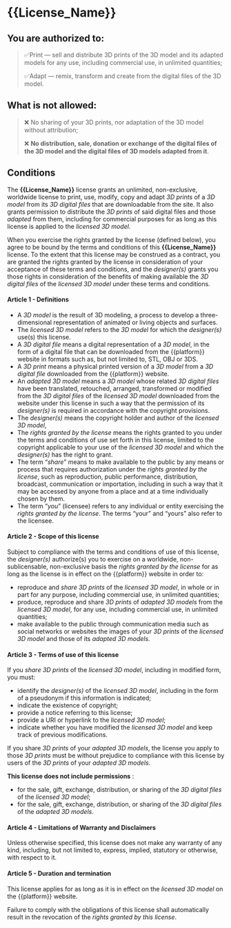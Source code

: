 <!-- Application -->
# {{License_Name}}

## You are authorized to:

> ✅Print — sell and distribute 3D prints of the 3D model and its adapted models for any use, including commercial use, in unlimited quantities;
> 
> ✅Adapt — remix, transform and create from the digital files of the 3D model.

## What is not allowed:

> ❌ No sharing of your 3D prints, nor adaptation of the 3D model without attribution;
> 
> ❌ **No distribution, sale, donation or exchange of the digital files of the 3D model and the digital files of 3D models adapted from it**.


<!-- License text -->
## Conditions

The **{{License_Name}}** license grants an unlimited, non-exclusive, worldwide license to print, use, modify, copy and adapt *3D prints* of a *3D model* from its *3D digital files* that are downloadable from the site. It also grants permission to distribute the *3D prints* of said digital files and those *adapted* from them, including for commercial purposes for as long as this license is applied to the *licensed 3D model*.

When you exercise the rights granted by the license (defined below), you agree to be bound by the terms and conditions of this **{{License_Name}}** license. To the extent that this license may be construed as a contract, you are granted the rights granted by the license in consideration of your acceptance of these terms and conditions, and the *designer(s)* grants you those rights in consideration of the benefits of making available the *3D digital files* of the *licensed 3D model* under these terms and conditions.

#### Article 1 - Definitions

- A *3D model* is the result of 3D modeling, a process to develop a three-dimensional representation of animated or living objects and surfaces.
- The *licensed 3D model* refers to the *3D model* for which the *designer(s)* use(s) this license.
- A *3D digital file* means a digital representation of a *3D model*, in the form of a digital file that can be downloaded from the {{platform}} website in formats such as, but not limited to, STL, OBJ or 3DS.
- A *3D print* means a physical printed version of a *3D model* from a *3D digital file* downloaded from the {{platform}} website.
- An *adapted 3D model* means a *3D model* whose related *3D digital files* have been translated, retouched, arranged, transformed or modified from the *3D digital files* of the *licensed 3D model* downloaded from the website under this license in such a way that the permission of its *designer(s)* is required in accordance with the copyright provisions.
- The *designer(s)* means the copyright holder and author of the *licensed 3D model*,
- The *rights granted by the license* means the rights granted to you under the terms and conditions of use set forth in this license, limited to the copyright applicable to your use of the *licensed 3D model* and which the *designer(s)* has the right to grant.
- The term “*share*” means to make available to the public by any means or process that requires authorization under the *rights granted by the license*, such as reproduction, public performance, distribution, broadcast, communication or importation, including in such a way that it may be accessed by anyone from a place and at a time individually chosen by them.
- The term “*you*” (licensee) refers to any individual or entity exercising the *rights granted by the license*. The terms “your” and “yours” also refer to the licensee.

#### Article 2 - Scope of this license

Subject to compliance with the terms and conditions of use of this license, the *designer(s)* authorize(s) you to exercise on a worldwide, non-sublicensable, non-exclusive basis the *rights granted by the license* for as long as the license is in effect on the {{platform}} website in order to:

- reproduce and *share* *3D prints* of the *licensed 3D model*, in whole or in part for any purpose, including commercial use, in unlimited quantities;
- produce, reproduce and share *3D prints* of *adapted 3D models* from the *licensed 3D model*, for any use, including commercial use, in unlimited quantities;
- make available to the public through communication media such as social networks or websites the images of your *3D prints* of the *licensed 3D model* and those of its *adapted 3D models*.

#### Article 3 - Terms of use of this license

If you *share* *3D prints* of the *licensed 3D model*, including in modified form, you must:

- identify the *designer(s)* of the *licensed 3D model*, including in the form of a pseudonym if this information is indicated;
- indicate the existence of copyright;
- provide a notice referring to this license;
- provide a URI or hyperlink to the *licensed 3D model*;
- indicate whether you have modified the *licensed 3D model* and keep track of previous modifications.

If you share *3D prints* of your *adapted 3D models*, the license you apply to those *3D prints* must be without prejudice to compliance with this license by users of the *3D prints* of your *adapted 3D models*.

**This license does not include permissions** :

- for the sale, gift, exchange, distribution, or sharing of the *3D digital files* of the *licensed 3D model*;
- for the sale, gift, exchange, distribution, or sharing of the *3D digital files* of the *adapted 3D models*.

#### Article 4 - Limitations of Warranty and Disclaimers

Unless otherwise specified, this license does not make any warranty of any kind, including, but not limited to, express, implied, statutory or otherwise, with respect to it.

#### Article 5 - Duration and termination

This license applies for as long as it is in effect on the *licensed 3D model* on the {{platform}} website.

Failure to comply with the obligations of this license shall automatically result in the revocation of the *rights granted by this license*.